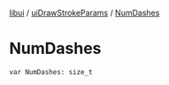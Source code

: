 [libui](../README.md) / [uiDrawStrokeParams](README.md) / [NumDashes](-num-dashes.md)

# NumDashes

`var NumDashes: size_t`
